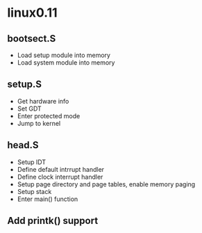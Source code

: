 # linux0.11
## bootsect.S
* Load setup module into memory 
* Load system module into memory 
## setup.S
* Get hardware info
* Set GDT
* Enter protected mode
* Jump to kernel
## head.S
* Setup IDT
* Define default intrrupt handler
* Define clock interrupt handler
* Setup page directory and page tables, enable memory paging
* Setup stack
* Enter main() function

## Add printk() support
